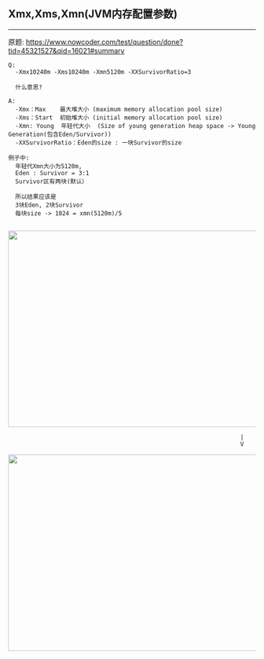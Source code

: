 ## Xmx,Xms,Xmn(JVM内存配置参数) ##
---
原题: https://www.nowcoder.com/test/question/done?tid=45321527&qid=16021#summary
```
Q:
  -Xmx10240m -Xms10240m -Xmn5120m -XXSurvivorRatio=3
  
  什么意思?
```

```
A:
  -Xmx：Max    最大堆大小 (maximum memory allocation pool size)
  -Xms：Start  初始堆大小 (initial memory allocation pool size)
  -Xmn: Young  年轻代大小  (Size of young generation heap space -> Young Generation(包含Eden/Survivor))
  -XXSurvivorRatio：Eden的size : 一块Survivor的size

例子中:
  年轻代Xmn大小为5120m, 
  Eden : Survivor = 3:1
  Survivor区有两块(默认）
  
  所以结果应该是
  3块Eden, 2块Survivor
  每块size -> 1024 = xmn(5120m)/5
  

```

<p align="center">
  <img src="https://img-blog.csdnimg.cn/img_convert/739be5f7ec44cd19d07e3953f0cc8a82.png"  width="640" height="400">
</p>

```
                                                                  |
                                                                  V
```             

<p align="center">
  <img src="https://img-blog.csdn.net/20160516144358110"  width="640" height="400">
</p>


